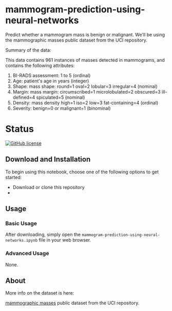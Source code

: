 # mammogram-prediction-using-neural-networks

Predict whether a mammogram mass is benign or malignant. We'll be using the mammographic masses public dataset from the UCI repository.

Summary of the data:

This data contains 961 instances of masses detected in mammograms, and contains the following attributes:

   1. BI-RADS assessment: 1 to 5 (ordinal)  
   2. Age: patient's age in years (integer)
   3. Shape: mass shape: round=1 oval=2 lobular=3 irregular=4 (nominal)
   4. Margin: mass margin: circumscribed=1 microlobulated=2 obscured=3 ill-defined=4 spiculated=5 (nominal)
   5. Density: mass density high=1 iso=2 low=3 fat-containing=4 (ordinal)
   6. Severity: benign=0 or malignant=1 (binominal)
   
# Status

[![GitHub license](https://img.shields.io/badge/license-MIT-blue.svg)](https://raw.githubusercontent.com/BlackrockDigital/startbootstrap-blog-post/master/LICENSE)

## Download and Installation

To begin using this notebook, choose one of the following options to get started:

* Download or clone this repository
* 


## Usage

### Basic Usage

After downloading, simply open the `mammogram-prediction-using-neural-networks.ipynb` file in your web browser.

### Advanced Usage

None.


## About

More info on the dataset is here:

[mammographic masses](https://archive.ics.uci.edu/ml/datasets/Mammographic+Mass) public dataset from the UCI repository. 




